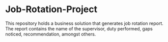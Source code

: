 # Job-Rotation-Project
This repository holds a business solution that generates job rotation report. The report contains the name of the supervisor, duty performed, gaps noticed, recommendation, amongst others.
